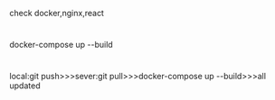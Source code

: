 check docker,nginx,react
#
docker-compose up --build
#
local:git push>>>sever:git pull>>>docker-compose up --build>>>all updated
